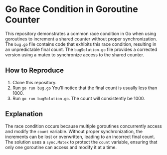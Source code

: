 # Go Race Condition in Goroutine Counter

This repository demonstrates a common race condition in Go when using goroutines to increment a shared counter without proper synchronization.  The `bug.go` file contains code that exhibits this race condition, resulting in an unpredictable final count.  The `bugSolution.go` file provides a corrected version using a mutex to synchronize access to the shared counter.

## How to Reproduce

1. Clone this repository.
2. Run `go run bug.go`  You'll notice that the final count is usually less than 1000.
3. Run `go run bugSolution.go`. The count will consistently be 1000.

## Explanation

The race condition occurs because multiple goroutines concurrently access and modify the `count` variable.  Without proper synchronization, the increments can be lost or overwritten, leading to an incorrect final count.  The solution uses a `sync.Mutex` to protect the `count` variable, ensuring that only one goroutine can access and modify it at a time.